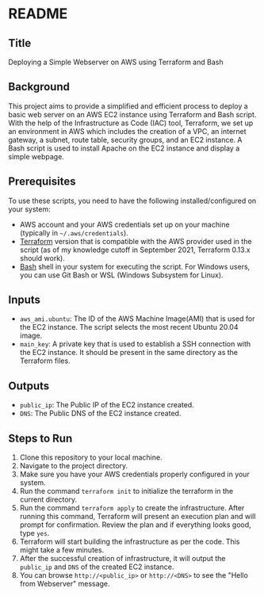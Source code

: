 # README

## Title
Deploying a Simple Webserver on AWS using Terraform and Bash

## Background
This project aims to provide a simplified and efficient process to deploy a basic web server on an AWS EC2 instance using Terraform and Bash script. With the help of the Infrastructure as Code (IAC) tool, Terraform, we set up an environment in AWS which includes the creation of a VPC, an internet gateway, a subnet, route table, security groups, and an EC2 instance. A Bash script is used to install Apache on the EC2 instance and display a simple webpage.

## Prerequisites
To use these scripts, you need to have the following installed/configured on your system:
- AWS account and your AWS credentials set up on your machine (typically in `~/.aws/credentials`).
- [Terraform](https://www.terraform.io/downloads.html) version that is compatible with the AWS provider used in the script (as of my knowledge cutoff in September 2021, Terraform 0.13.x should work).
- [Bash](https://www.gnu.org/software/bash/) shell in your system for executing the script. For Windows users, you can use Git Bash or WSL (Windows Subsystem for Linux).

## Inputs
- `aws_ami.ubuntu`: The ID of the AWS Machine Image(AMI) that is used for the EC2 instance. The script selects the most recent Ubuntu 20.04 image.
- `main_key`: A private key that is used to establish a SSH connection with the EC2 instance. It should be present in the same directory as the Terraform files.

## Outputs
- `public_ip`: The Public IP of the EC2 instance created.
- `DNS`: The Public DNS of the EC2 instance created.

## Steps to Run
1. Clone this repository to your local machine.
2. Navigate to the project directory.
3. Make sure you have your AWS credentials properly configured in your system.
4. Run the command `terraform init` to initialize the terraform in the current directory.
5. Run the command `terraform apply` to create the infrastructure. After running this command, Terraform will present an execution plan and will prompt for confirmation. Review the plan and if everything looks good, type `yes`.
6. Terraform will start building the infrastructure as per the code. This might take a few minutes.
7. After the successful creation of infrastructure, it will output the `public_ip` and `DNS` of the created EC2 instance.
8. You can browse `http://<public_ip>` or `http://<DNS>` to see the "Hello from Webserver" message.
